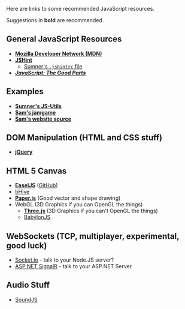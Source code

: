 Here are links to some recommended JavaScript resources.

Suggestions in **bold** are recommended.

## General JavaScript Resources
- [**Mozilla Developer Network (MDN)**](https://developer.mozilla.org/en-US/)
- [**JSHint**](http://jshint.com/about/)
    - [Sumner's `.jshintrc` file](http://www.the-evans.family/sumner/.jshintrc)
- [***JavaScript: The Good
  Parts***](https://www.amazon.com/JavaScript-Good-Parts-Douglas-Crockford/dp/0596517742%3FSubscriptionId%3DAKIAILSHYYTFIVPWUY6Q%26tag%3Dduckduckgo-ffsb-20%26linkCode%3Dxm2%26camp%3D2025%26creative%3D165953%26creativeASIN%3D0596517742)

## Examples
- [**Sumner's JS-Utils**](https://github.com/sumnerevans/js-utils)
- [**Sam's jamgame**](https://github.com/doctorocclusion/jamgame)
- [**Sam's website source**](https://github.com/doctorocclusion/drocclusionnet.main)

## DOM Manipulation (HTML and CSS stuff)
- [**jQuery**](http://jquery.com/)

## HTML 5 Canvas
- [**EaselJS**](http://createjs.com/easeljs#!) ([GitHub](https://github.com/CreateJS/EaselJS))
- [bHive](http://bhivecanvas.com/)
- [**Paper.js**](http://paperjs.org/) (Good vector and shape drawing)
- WebGL (3D Graphics if you can OpenGL the things)
    - [**Three.js**](https://threejs.org/) (3D Graphics if you can't OpenGL the things)
    - [BabylonJS](http://babylonjs.com/)

## WebSockets (TCP, multiplayer, experimental, good luck)
- [Socket.io](http://socket.io/) - talk to your Node.JS server?
- [ASP.NET SignalR](http://signalr.net/) - talk to your ASP.NET Server

## Audio Stuff
- [SoundJS](http://createjs.com/docs/soundjs/modules/SoundJS.html)
